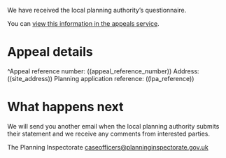 We have received the local planning authority’s questionnaire.

You can [view this information in the appeals service](https://appeal-planning-decision.service.gov.uk/).

# Appeal details

^Appeal reference number: ((appeal_reference_number))
Address: ((site_address))
Planning application reference: ((lpa_reference))

# What happens next

We will send you another email when the local planning authority submits their statement and we receive any comments from interested parties.

The Planning Inspectorate
caseofficers@planninginspectorate.gov.uk

